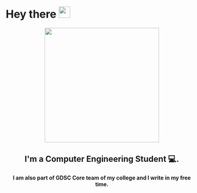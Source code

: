 <h1>
  Hey there
  <img src="https://media.giphy.com/media/hvRJCLFzcasrR4ia7z/giphy.gif" width="30px"/>
</h1>
<div id="header" align="center">
  <img src="https://media.giphy.com/media/paTz7UZbPfTZFRYnnB/giphy.gif" width="300"/>
</div>

<h2 align="center">
I'm a Computer Engineering Student 💻.
</h2> 

<h4 align="center">
I am also part of GDSC Core team of my college and I write in my free time.
  </h4>



